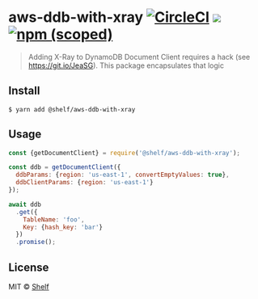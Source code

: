 # aws-ddb-with-xray [![CircleCI](https://circleci.com/gh/shelfio/aws-ddb-with-xray/tree/master.svg?style=svg)](https://circleci.com/gh/shelfio/aws-ddb-with-xray/tree/master) ![](https://img.shields.io/badge/code_style-prettier-ff69b4.svg) [![npm (scoped)](https://img.shields.io/npm/v/@shelf/aws-ddb-with-xray.svg)](https://www.npmjs.com/package/@shelf/aws-ddb-with-xray)

> Adding X-Ray to DynamoDB Document Client requires a hack (see https://git.io/JeaSG). This package encapsulates that logic

## Install

```
$ yarn add @shelf/aws-ddb-with-xray
```

## Usage

```js
const {getDocumentClient} = require('@shelf/aws-ddb-with-xray');

const ddb = getDocumentClient({
  ddbParams: {region: 'us-east-1', convertEmptyValues: true},
  ddbClientParams: {region: 'us-east-1'}
});

await ddb
  .get({
    TableName: 'foo',
    Key: {hash_key: 'bar'}
  })
  .promise();
```

## License

MIT © [Shelf](https://shelf.io)
